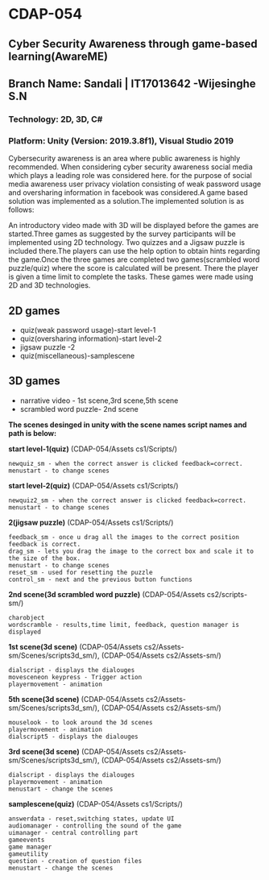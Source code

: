 # CDAP-054
## Cyber Security Awareness through game-based learning(AwareME)
## Branch Name: Sandali | IT17013642 -Wijesinghe S.N
### Technology: 2D, 3D, C#
### Platform: Unity (Version: 2019.3.8f1), Visual Studio 2019
Cybersecurity awareness is an area where public awareness is highly recommended. When considering cyber security awareness social media which plays a leading role was considered here. for the purpose of social media awareness user privacy violation consisting of weak password usage and oversharing information in facebook was considered.A game based solution was implemented as a solution.The implemented solution is as follows:

An introductory video made with 3D will be displayed before the games are started.Three games as suggested by the survey participants will be implemented using 2D technology. Two quizzes and a Jigsaw puzzle is included there.The players can use the help option to obtain hints regarding the game.Once the three games are completed two games(scrambled word puzzle/quiz) where the score is calculated will be present. There the player is given a time limit to complete the tasks. These games were made using 2D and 3D technologies.

## 2D games
* quiz(weak password usage)-start level-1
* quiz(oversharing information)-start level-2
* jigsaw puzzle -2
* quiz(miscellaneous)-samplescene

## 3D games
* narrative video - 1st scene,3rd scene,5th scene
* scrambled word puzzle- 2nd scene

**The scenes desinged in unity with the scene names script names and path is below:**

**start level-1(quiz)**
(CDAP-054/Assets cs1/Scripts/)
```
newquiz_sm - when the correct answer is clicked feedback=correct.
menustart - to change scenes
```

**start level-2(quiz)**
(CDAP-054/Assets cs1/Scripts/)
```
newquiz2_sm - when the correct answer is clicked feedback=correct.
menustart - to change scenes
```

**2(jigsaw puzzle)**
(CDAP-054/Assets cs1/Scripts/)
```
feedback_sm - once u drag all the images to the correct position feedback is correct.
drag_sm - lets you drag the image to the correct box and scale it to the size of the box.
menustart - to change scenes
reset_sm - used for resetting the puzzle
control_sm - next and the previous button functions

```

**2nd scene(3d scrambled word puzzle)**
(CDAP-054/Assets cs2/scripts-sm/)
```
charobject
wordscramble - results,time limit, feedback, question manager is displayed
```

**1st scene(3d scene)**
(CDAP-054/Assets cs2/Assets-sm/Scenes/scripts3d_sm/),
(CDAP-054/Assets cs2/Assets-sm/)
```
dialscript - displays the dialouges
movesceneon keypress - Trigger action
playermovement - animation
```

**5th scene(3d scene)**
(CDAP-054/Assets cs2/Assets-sm/Scenes/scripts3d_sm/),
(CDAP-054/Assets cs2/Assets-sm/)
```
mouselook - to look around the 3d scenes
playermovement - animation 
dialscript5 - displays the dialouges
```

**3rd scene(3d scene)**
(CDAP-054/Assets cs2/Assets-sm/Scenes/scripts3d_sm/),
(CDAP-054/Assets cs2/Assets-sm/)
```
dialscript - displays the dialouges
playermovement - animation
menustart - change the scenes
```

**samplescene(quiz)**
(CDAP-054/Assets cs1/Scripts/)
```
answerdata - reset,switching states, update UI
audiomanager - controlling the sound of the game
uimanager - central controlling part 
gameevents
game manager
gameutility
question - creation of question files
menustart - change the scenes
```





